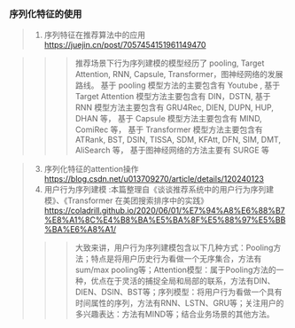 ### 序列化特征的使用
>1. 序列特征在推荐算法中的应用 https://juejin.cn/post/7057454151961149470

  >>> 推荐场景下行为序列建模的模型经历了 pooling, Target Attention, RNN, Capsule, Transformer，图神经网络的发展路线。
>  >> 基于 pooling 模型方法的主要包含有 Youtube ,
>  >> 基于 Target Attention 模型方法主要包含有 DIN，DSTN,
>  >> 基于 RNN 模型方法主要包含有 GRU4Rec, DIEN, DUPN, HUP, DHAN 等，
>  >> 基于 Capsule 模型方法主要包含有 MIND, ComiRec 等，
>  >> 基于 Transformer 模型方法主要包含有 ATRank, BST, DSIN, TISSA, SDM, KFAtt, DFN, SIM, DMT, AliSearch 等，
>  >> 基于图神经网络的方法主要有 SURGE 等

>3. 序列化特征的attention操作 https://blog.csdn.net/u013709270/article/details/120240123
>4. 用户行为序列建模 :本篇整理自《谈谈推荐系统中的用户行为序列建模》、《Transformer 在美团搜索排序中的实践》 
 https://coladrill.github.io/2020/06/01/%E7%94%A8%E6%88%B7%E8%A1%8C%E4%B8%BA%E5%BA%8F%E5%88%97%E5%BB%BA%E6%A8%A1/
>>> 大致来讲，用户行为序列建模包含以下几种方式：Pooling方法；特点是将用户历史行为看做一个无序集合，方法有sum/max pooling等；Attention模型：属于Pooling方法的一种，优点在于灵活的捕捉全局和局部的联系，方法有DIN、DIEN、DSIN、BST等；序列模型：将用户行为看做一个具有时间属性的序列，方法有RNN、LSTN、GRU等；关注用户的多兴趣表达：方法有MIND等；结合业务场景的其他方法。

